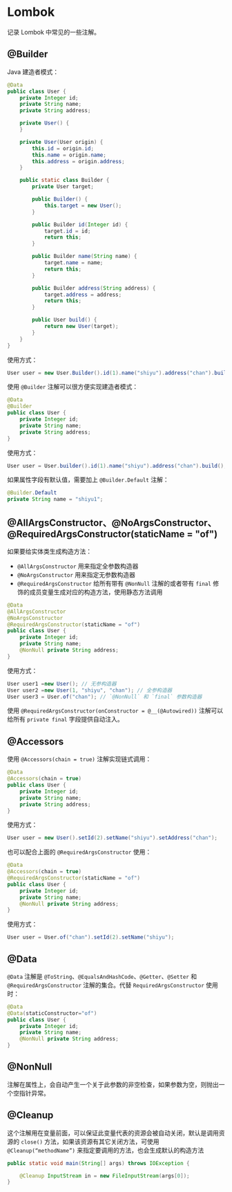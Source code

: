 # Lombok

记录 Lombok 中常见的一些注解。

## @Builder

Java 建造者模式：

```java
@Data
public class User {
    private Integer id;
    private String name;
    private String address;

    private User() {
    }

    private User(User origin) {
        this.id = origin.id;
        this.name = origin.name;
        this.address = origin.address;
    }

    public static class Builder {
        private User target;

        public Builder() {
            this.target = new User();
        }

        public Builder id(Integer id) {
            target.id = id;
            return this;
        }

        public Builder name(String name) {
            target.name = name;
            return this;
        }

        public Builder address(String address) {
            target.address = address;
            return this;
        }

        public User build() {
            return new User(target);
        }
    }
}
```

使用方式：

```java
User user = new User.Builder().id(1).name("shiyu").address("chan").build();
```

使用 `@Builder` 注解可以很方便实现建造者模式：

```java
@Data
@Builder
public class User {
    private Integer id;
    private String name;
    private String address;
}
```

使用方式：

```java
User user = User.builder().id(1).name("shiyu").address("chan").build();
```

如果属性字段有默认值，需要加上 `@Builder.Default` 注解：

```java
@Builder.Default
private String name = "shiyu1";
```

## @AllArgsConstructor、@NoArgsConstructor、@RequiredArgsConstructor(staticName = "of")

如果要给实体类生成构造方法：

- `@AllArgsConstructor` 用来指定全参数构造器
- `@NoArgsConstructor` 用来指定无参数构造器
- `@RequiredArgsConstructor` 给所有带有 `@NonNull` 注解的或者带有 `final` 修饰的成员变量生成对应的构造方法，使用静态方法调用

```java
@Data
@AllArgsConstructor
@NoArgsConstructor
@RequiredArgsConstructor(staticName = "of")
public class User {
    private Integer id;
    private String name;
    @NonNull private String address;
}
```

使用方式：

```java
User user1 =new User(); // 无参构造器
User user2 =new User(1, "shiyu", "chan"); // 全参构造器
User user3 = User.of("chan"); // `@NonNull` 和 `final` 参数构造器
```

使用 `@RequiredArgsConstructor(onConstructor = @__(@Autowired))` 注解可以给所有 `private final` 字段提供自动注入。

## @Accessors

使用 `@Accessors(chain = true)` 注解实现链式调用：

```java
@Data
@Accessors(chain = true)
public class User {
    private Integer id;
    private String name;
    private String address;
}
```

使用方式：

```java
User user = new User().setId(2).setName("shiyu").setAddress("chan");
```

也可以配合上面的 `@RequiredArgsConstructor` 使用：

```java
@Data
@Accessors(chain = true)
@RequiredArgsConstructor(staticName = "of")
public class User {
    private Integer id;
    private String name;
    @NonNull private String address;
}
```

使用方式：

```java
User user = User.of("chan").setId(2).setName("shiyu");
```

## @Data

`@Data` 注解是 `@ToString`、`@EqualsAndHashCode`、`@Getter`、`@Setter` 和 `@RequiredArgsConstructor` 注解的集合。代替 `RequiredArgsConstructor` 使用时：

```java
@Data
@Data(staticConstructor="of")
public class User {
    private Integer id;
    private String name;
    @NonNull private String address;
}
```

## @NonNull

注解在属性上，会自动产生一个关于此参数的非空检查，如果参数为空，则抛出一个空指针异常。

## @Cleanup

这个注解用在变量前面，可以保证此变量代表的资源会被自动关闭，默认是调用资源的 `close()` 方法，如果该资源有其它关闭方法，可使用 `@Cleanup(“methodName”)` 来指定要调用的方法，也会生成默认的构造方法

```java
public static void main(String[] args) throws IOException {

    @Cleanup InputStream in = new FileInputStream(args[0]);
}
```
